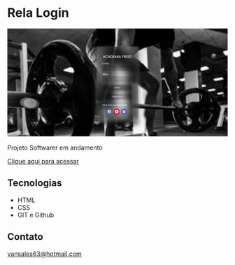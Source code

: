 # Rela Login



![preview](./git%20hub/TELA%20LOGIN.jpeg)

Projeto Softwarer em andamento 

[Clique aqui para 
acessar](file:///C:/Users/erisvan666/Downloads/tela%20html/tela%20html/tela_login/index.java.html/)

## Tecnologias 

- HTML
- CSS
- GIT e  Github

## Contato 

vansales63@hotmail.com
